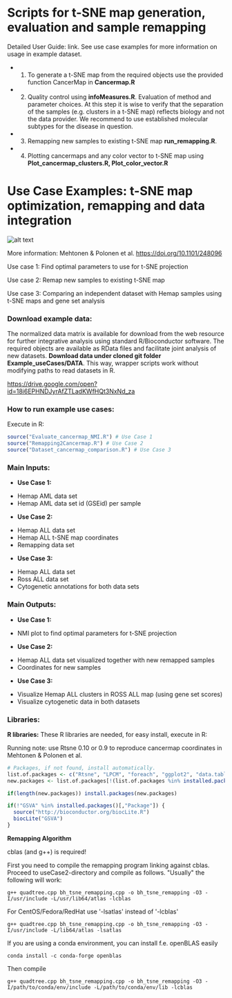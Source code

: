 # Scripts for t-SNE map generation, evaluation and sample remapping
Detailed User Guide: link. See use case examples for more information on usage in example dataset. 

- 1) To generate a t-SNE map from the required objects use the provided function CancerMap in **Cancermap.R** 

- 2) Quality control using **infoMeasures.R**. Evaluation of method and parameter choices. At this step it is wise to verify that the separation of the samples (e.g. clusters in a t-SNE map) reflects biology and not the data provider. We recommend to use established molecular subtypes for the disease in question. 

- 3) Remapping new samples to existing t-SNE map **run_remapping.R**. 

- 4) Plotting cancermaps and any color vector to t-SNE map using **Plot_cancermap_clusters.R, Plot_color_vector.R**

# Use Case Examples: t-SNE map optimization, remapping and data integration

![alt text](https://bioinformatics.uef.fi/~ppolonen/git_images/Cancermap_git.png)

More information: 
Mehtonen & Polonen et al. https://doi.org/10.1101/248096 

Use case 1: Find optimal parameters to use for t-SNE projection

Use case 2: Remap new samples to existing t-SNE map

Use case 3: Comparing an independent dataset with Hemap samples using t-SNE maps and gene set analysis

### Download example data:
The normalized data matrix is available for download from the web resource for further integrative analysis using standard R/Bioconductor software. The required objects are available as RData files and facilitate joint analysis of new datasets.
**Download data under cloned git folder Example_useCases/DATA**. This way, wrapper scripts work without modifying paths to read datasets in R.

https://drive.google.com/open?id=18i6EPHNDJyrAfZTLadKWfHQt3NxNd_za


### How to run example use cases:
Execute in R:
    
```R
source("Evaluate_cancermap_NMI.R") # Use Case 1
source("Remapping2Cancermap.R") # Use Case 2
source("Dataset_cancermap_comparison.R") # Use Case 3
```

### Main Inputs:
- **Use Case 1:** 
 * Hemap AML data set
 * Hemap AML data set id (GSEid) per sample

- **Use Case 2:** 
 * Hemap ALL data set
 * Hemap ALL t-SNE map coordinates
 * Remapping data set

- **Use Case 3:** 
 * Hemap ALL data set
 * Ross ALL data set
 * Cytogenetic annotations for both data sets

### Main Outputs:
- **Use Case 1:** 
 * NMI plot to find optimal parameters for t-SNE projection

- **Use Case 2:** 
 * Hemap ALL data set visualized together with new remapped samples
 * Coordinates for new samples

- **Use Case 3:** 
 * Visualize Hemap ALL clusters in ROSS ALL map (using gene set scores)
 * Visualize cytogenetic data in both datasets


### Libraries:

**R libraries:**
These R libraries are needed, for easy install, execute in R:

Running note: use Rtsne 0.10 or 0.9 to reproduce cancermap coordinates in Mehtonen & Polonen et al.
    
```R
# Packages, if not found, install automatically.
list.of.packages <- c("Rtsne", "LPCM", "foreach", "ggplot2", "data.table", "uuid", "reshape2", "gridExtra", "RColorBrewer", "doParallel", "parallel")
new.packages <- list.of.packages[!(list.of.packages %in% installed.packages()[,"Package"])]

if(length(new.packages)) install.packages(new.packages)

if(!"GSVA" %in% installed.packages()[,"Package"]) {
  source("http://bioconductor.org/biocLite.R")
  biocLite("GSVA")
}
```

**Remapping Algorithm**

cblas (and g++) is required!

First you need to compile the remapping program linking against cblas. Proceed to useCase2-directory and compile as follows. "Usually" the following will work:
```shell
g++ quadtree.cpp bh_tsne_remapping.cpp -o bh_tsne_remapping -O3 -I/usr/include -L/usr/lib64/atlas -lcblas
```
For CentOS/Fedora/RedHat use '-lsatlas' instead of '-lcblas'
```shell
g++ quadtree.cpp bh_tsne_remapping.cpp -o bh_tsne_remapping -O3 -I/usr/include -L/lib64/atlas -lsatlas
```
If you are using a conda environment, you can install f.e. openBLAS easily
```shell
conda install -c conda-forge openblas
```
Then compile
```shell
g++ quadtree.cpp bh_tsne_remapping.cpp -o bh_tsne_remapping -O3 -I/path/to/conda/env/include -L/path/to/conda/env/lib -lcblas
```
